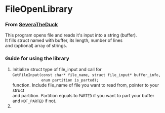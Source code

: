 # FileOpenLibrary
### From [SeveraTheDuck](https://github.com/SeveraTheDuck)

This program opens file and reads it's input into a string (buffer).\
It fills struct named with buffer, its length, number of lines \
and (optional) array of strings.

### Guide for using the library

1. Initialize struct type of file_input and call for <br>
```GetFileInput(const char* file_name, struct file_input* buffer_info,```<br>
```             enum partition is_parted);``` <br>
    function. Include file_name of file you want to read from, pointer to your struct\
    and partition. Partition equals to ```PARTED``` if you want to part your buffer\
    and ```NOT_PARTED``` if not.
2.

